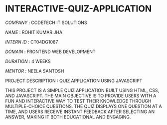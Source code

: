 # INTERACTIVE-QUIZ-APPLICATION

*COMPANY* : CODETECH IT SOLUTIONS

*NAME*  : ROHIT KUMAR JHA

*INTERN ID* : CT04DG1087

*DOMAIN* : FRONTEND WEB DEVELOPMENT

*DURATION* : 4 WEEKS

*MENTOR* : NEELA SANTOSH

PROJECT DESCRIPTION : QUIZ APPLICATION USING JAVASCRIPT

THIS PROJECT IS A SIMPLE QUIZ APPLICATION BUILT USING HTML, CSS, AND JAVASCRIPT. THE MAIN OBJECTIVE IS TO PROVIDE USERS WITH A FUN AND INTERACTIVE WAY TO TEST THEIR KNOWLEDGE THROUGH MULTIPLE-CHOICE QUESTIONS. THE QUIZ DISPLAYS ONE QUESTION AT A TIME, AND USERS RECEIVE INSTANT FEEDBACK AFTER SELECTING AN ANSWER, MAKING IT BOTH EDUCATIONAL AND ENGAGING.


